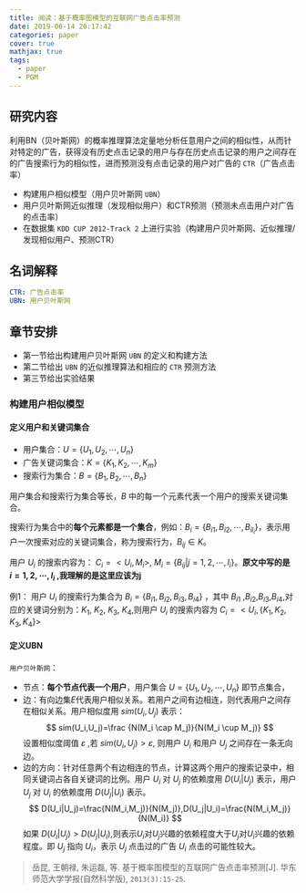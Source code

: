 ```yaml
---
title: 阅读：基于概率图模型的互联网广告点击率预测
date: 2019-06-14 20:17:42
categories: paper
cover: true
mathjax: true
tags:
  - paper
  - PGM
---
```


## 研究内容
利用BN（贝叶斯网）的概率推理算法定量地分析任意用户之间的相似性，从而针对特定的广告，获得没有历史点击记录的用户与存在历史点击记录的用户之间存在的广告搜索行为的相似性，进而预测没有点击记录的用户对广告的 `CTR`（广告点击率）

 - 构建用户相似模型（用户贝叶斯网 `UBN`）
 - 用户贝叶斯网近似推理（发现相似用户）和CTR预测（预测未点击用户对广告的点击率）
 - 在数据集 `KDD CUP 2012-Track 2` 上进行实验（构建用户贝叶斯网、近似推理/发现相似用户、预测CTR）

## 名词解释
```yaml
CTR: 广告点击率
UBN: 用户贝叶斯网
```

## 章节安排
- 第一节给出构建用户贝叶斯网 `UBN` 的定义和构建方法
- 第二节给出 `UBN` 的近似推理算法和相应的 `CTR` 预测方法
- 第三节给出实验结果

### 构建用户相似模型

#### 定义用户和关键词集合
- 用户集合：$U=\{U_1,U_2,\cdots,U_n\}$
- 广告关键词集合：$K=\{K_1,K_2,\cdots,K_m\}$
- 搜索行为集合：$B=\{B_1,B_2,\cdots,B_n\}$

用户集合和搜索行为集合等长，$B$ 中的每一个元素代表一个用户的搜索关键词集合。

搜索行为集合中的**每个元素都是一个集合**，例如：$B_i=\{B_{i1},B_{i2},\cdots
,B_{il_i}\}$，表示用户一次搜索对应的关键词集合，称为搜索行为，$B_{ij} \in K$。

用户 $U_i$ 的搜索内容为： $C_i=< U_i,M_i >$, $M_i=\{B_{ij} | j=1,2,\cdots,l_i\}$。**原文中写的是 $i=1,2,\cdots,l_i$ ,我理解的是这里应该为j**

例1：
用户 $U_i$ 的搜索行为集合为 $B_i=\{B_{i1},B_{i2},B_{i3},B_{i4}\}$ ，其中 $B_{i1}$ ,$B_{i2}$,$B_{i3}$,$B_{i4}$,对应的关键词分别为：$K_{1}$, $K_{2}$, $K_{3}$, $K_{4}$,则用户 $U_i$ 的搜索内容为 $C_i=< U_i,\{K_{1},K_{2},K_{3},K_{4}\} >$


#### 定义UBN
`用户贝叶斯网`：
- 节点：**每个节点代表一个用户**，用户集合 $U=\{U_1,U_2,\cdots,U_n\}$ 即节点集合，
- 边：有向边集$E$代表用户相似关系。若用户之间有边相连，则代表用户之间存在相似关系。用户相似度用 $sim(U_i,U_j)$ 表示：
$$
sim(U_i,U_j)=\frac {N(M_i \cap M_j)}{N(M_i \cup M_j)}
$$
设置相似度阈值 $\varepsilon$ ,若 $sim(U_i,U_j)>\varepsilon$, 则用户 $U_i$ 和用户 $U_j$ 之间存在一条无向边。
- 边的方向：针对任意两个有边相连的节点，计算这两个用户的搜索记录中，相同关键词占各自关键词的比例。用户 $U_i$ 对 $U_j$ 的依赖度用 $D(U_i|U_j)$ 表示，用户 $U_j$ 对 $U_i$ 的依赖度用 $D(U_j|U_i)$ 表示。
$$
  D(U_i|U_j)=\frac{N(M_i,M_j)}{N(M_j)},D(U_j|U_i)=\frac{N(M_i,M_j)}{N(M_i)}
$$
如果 $D(U_i|U_j)>D(U_j|U_i)$,则表示$U_i$对$U_j$兴趣的依赖程度大于$U_j$对$U_i$兴趣的依赖程度。即 $U_j$ 指向 $U_i$，表示 $U_j$ 点击过的广告 $U_i$ 点击的可能性较大。

> 岳昆, 王朝禄, 朱运磊, 等. 基于概率图模型的互联网广告点击率预测[J]. 华东师范大学学报(自然科学版), `2013(3):15-25`.
